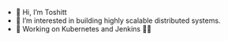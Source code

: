 - 👋 Hi, I’m Toshitt
- 👀 I’m interested in building highly scalable distributed systems.
- 🌱 Working on Kubernetes and Jenkins 💪🏽

<!---
X-OppenHeimer-X/X-OppenHeimer-X is a ✨ special ✨ repository because its `README.md` (this file) appears on your GitHub profile.
You can click the Preview link to take a look at your changes.
--->

